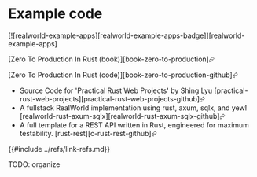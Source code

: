 # Example code

[![realworld-example-apps][realworld-example-apps-badge]][realworld-example-apps]

[Zero To Production In Rust (book)][book-zero-to-production]⮳

[Zero To Production In Rust (code)][book-zero-to-production-github]⮳

- Source Code for 'Practical Rust Web Projects' by Shing Lyu [practical-rust-web-projects][practical-rust-web-projects-github]⮳
- A fullstack RealWorld implementation using rust, axum, sqlx, and yew! [realworld-rust-axum-sqlx][realworld-rust-axum-sqlx-github]⮳
- A full template for a REST API written in Rust, engineered for maximum testability. [rust-rest][c-rust-rest-github]⮳

{{#include ../refs/link-refs.md}}
<div class="hidden">
TODO: organize
</div>
